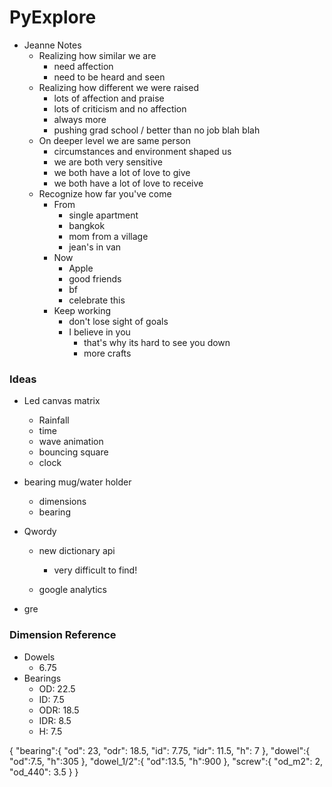 # PyExplore


- Jeanne Notes
  - Realizing how similar we are
    - need affection
    - need to be heard and seen
  - Realizing how different we were raised
    - lots of affection and praise
    - lots of criticism and no affection
    - always more
    - pushing grad school / better than no job blah blah
  - On deeper level we are same person
    - circumstances and environment shaped us
    - we are both very sensitive
    - we both have a lot of love to give
    - we both have a lot of love to receive
  - Recognize how far you've come
    - From
      - single apartment
      - bangkok
      - mom from a village
      - jean's in van
    - Now
      - Apple
      - good friends
      - bf
      - celebrate this
    - Keep working
      - don't lose sight of goals
      - I believe in you
        - that's why its hard to see you down
        - more crafts
### Ideas

- Led canvas matrix
    - Rainfall
    - time
    - wave animation
    - bouncing square
    - clock
- bearing mug/water holder
    - dimensions
    - bearing
- Qwordy
    - new dictionary api
        - very difficult to find!

    - google analytics

- gre


### Dimension Reference

- Dowels
  - 6.75
- Bearings
  - OD: 22.5
  - ID: 7.5
  - ODR: 18.5
  - IDR: 8.5
  - H: 7.5


{
    "bearing":{
        "od": 23,
        "odr": 18.5,
        "id": 7.75,
        "idr": 11.5,
        "h": 7
    },
    "dowel":{
        "od":7.5,
        "h":305
    },
    "dowel_1/2":{
        "od":13.5,
        "h":900
    },
    "screw":{
        "od_m2": 2,
        "od_440": 3.5
    }
}
